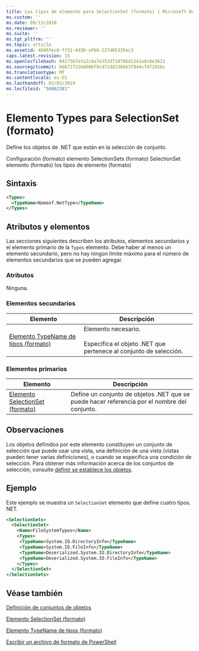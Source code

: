 ```yaml
---
title: Los tipos de elemento para SelectionSet (formato) | Microsoft Docs
ms.custom: ''
ms.date: 09/13/2016
ms.reviewer: ''
ms.suite: ''
ms.tgt_pltfrm: ''
ms.topic: article
ms.assetid: 4606fec0-ff31-4d36-af68-227405335ec3
caps.latest.revision: 15
ms.openlocfilehash: 0427367efa2c8a7e352d718706d1341a0c8e3621
ms.sourcegitcommit: b6871f21bd666f9cd71dd336bb3f844cf472b56c
ms.translationtype: MT
ms.contentlocale: es-ES
ms.lasthandoff: 02/03/2019
ms.locfileid: "56862381"
---
```

# <a name="types-element-for-selectionset-format"></a>Elemento Types para SelectionSet (formato)

Define los objetos de .NET que están en la selección de conjunto.

Configuración (formato) elemento SelectionSets (formato) SelectionSet elemento (formato) los tipos de elemento (formato)

## <a name="syntax"></a>Sintaxis

```xml
<Types>
  <TypeName>Nameof.NetType</TypeName>
</Types>

```

## <a name="attributes-and-elements"></a>Atributos y elementos

Las secciones siguientes describen los atributos, elementos secundarios y el elemento primario de la `Types` elemento. Debe haber al menos un elemento secundario, pero no hay ningún límite máximo para el número de elementos secundarios que se pueden agregar.

### <a name="attributes"></a>Atributos

Ninguna.

### <a name="child-elements"></a>Elementos secundarios

|Elemento|Descripción|
|-------------|-----------------|
|[Elemento TypeName de tipos (formato)](./typename-element-for-types-format.md)|Elemento necesario.<br /><br /> Especifica el objeto .NET que pertenece al conjunto de selección.|

### <a name="parent-elements"></a>Elementos primarios

|Elemento|Descripción|
|-------------|-----------------|
|[Elemento SelectionSet (formato)](./selectionset-element-format.md)|Define un conjunto de objetos .NET que se puede hacer referencia por el nombre del conjunto.|

## <a name="remarks"></a>Observaciones

Los objetos definidos por este elemento constituyen un conjunto de selección que puede usar una vista, una definición de una vista (vistas pueden tener varias definiciones), o cuando se especifica una condición de selección.  Para obtener más información acerca de los conjuntos de selección, consulte [definir se establece los objetos](./defining-selection-sets.md).

## <a name="example"></a>Ejemplo

Este ejemplo se muestra un `SelectionSet` elemento que define cuatro tipos. NET.

```xml
<SelectionSets>
  <SelectionSet>
    <Name>FileSystemTypes</Name>
    <Types>
     <TypeName>System.IO.DirectoryInfo</TypeName>
     <TypeName>System.IO.FileInfo</TypeName>
     <TypeName>Deserialized.System.IO.DirectoryInfo</TypeName>
     <TypeName>Deserialized.System.IO.FileInfo</TypeName>
    </Types>
  </SelectionSet>
</SelectionSets>
```

## <a name="see-also"></a>Véase también

[Definición de conjuntos de objetos](./defining-selection-sets.md)

[Elemento SelectionSet (formato)](./selectionset-element-format.md)

[Elemento TypeName de tipos (formato)](./typename-element-for-types-format.md)

[Escribir un archivo de formato de PowerShell](./writing-a-powershell-formatting-file.md)
